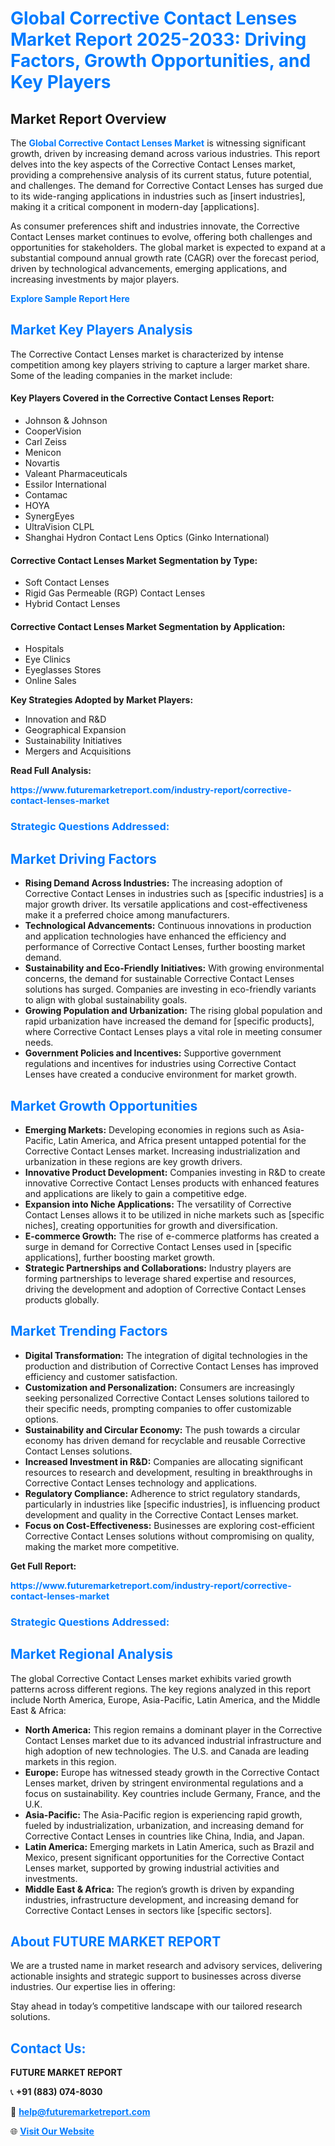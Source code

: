 <h1 style="color: #007BFF;">Global Corrective Contact Lenses Market Report 2025-2033: Driving Factors, Growth Opportunities, and Key Players</h1>

<section id="overview">
<h2>Market Report Overview</h2>
<p>The <a href="https://www.futuremarketreport.com/industry-report/corrective-contact-lenses-market" style="color: #007BFF; text-decoration: none;"><strong>Global Corrective Contact Lenses Market</strong></a> is witnessing significant growth, driven by increasing demand across various industries. This report delves into the key aspects of the Corrective Contact Lenses market, providing a comprehensive analysis of its current status, future potential, and challenges. The demand for Corrective Contact Lenses has surged due to its wide-ranging applications in industries such as [insert industries], making it a critical component in modern-day [applications].</p>
<p>As consumer preferences shift and industries innovate, the Corrective Contact Lenses market continues to evolve, offering both challenges and opportunities for stakeholders. The global market is expected to expand at a substantial compound annual growth rate (CAGR) over the forecast period, driven by technological advancements, emerging applications, and increasing investments by major players.</p>
</section>

<section id="overview">
<p><a href="https://www.futuremarketreport.com/request-sample/reportId=51259" style="color: #007BFF; text-decoration: none;"><strong>Explore Sample Report Here</strong></a></p>
</section>

<section id="key-players">
<h2 style="color: #007BFF;">Market Key Players Analysis</h2>
<p>The Corrective Contact Lenses market is characterized by intense competition among key players striving to capture a larger market share. Some of the leading companies in the market include:</p>
<h4>Key Players Covered in the Corrective Contact Lenses Report:</h4>
<ul><li>Johnson &amp; Johnson</li><li>CooperVision</li><li>Carl Zeiss</li><li>Menicon</li><li>Novartis</li><li>Valeant Pharmaceuticals</li><li>Essilor International</li><li>Contamac</li><li>HOYA</li><li>SynergEyes</li><li>UltraVision CLPL</li><li>Shanghai Hydron Contact Lens Optics (Ginko International)</li></ul>
<h4>Corrective Contact Lenses Market Segmentation by Type:</h4>
<ul><li>Soft Contact Lenses</li><li>Rigid Gas Permeable (RGP) Contact Lenses</li><li>Hybrid Contact Lenses</li></ul>

<h4>Corrective Contact Lenses Market Segmentation by Application:</h4>
<ul><li>Hospitals</li><li>Eye Clinics</li><li>Eyeglasses Stores</li><li>Online Sales</li></ul>
<p><strong>Key Strategies Adopted by Market Players:</strong></p>
<ul>
<li>Innovation and R&D</li>
<li>Geographical Expansion</li>
<li>Sustainability Initiatives</li>
<li>Mergers and Acquisitions</li>
</ul>
</section>

<section>
<p><strong>Read Full Analysis: </strong></p><a href="https://www.futuremarketreport.com/industry-report/corrective-contact-lenses-market" style="color: #007BFF; text-decoration: none;"><strong>https://www.futuremarketreport.com/industry-report/corrective-contact-lenses-market</strong></a>
<h3 style="color: #007BFF;">Strategic Questions Addressed:</h3>
</section>

<section id="driving-factors">
<h2 style="color: #007BFF;">Market Driving Factors</h2>
<ul>
<li><strong>Rising Demand Across Industries:</strong> The increasing adoption of Corrective Contact Lenses in industries such as [specific industries] is a major growth driver. Its versatile applications and cost-effectiveness make it a preferred choice among manufacturers.</li>
<li><strong>Technological Advancements:</strong> Continuous innovations in production and application technologies have enhanced the efficiency and performance of Corrective Contact Lenses, further boosting market demand.</li>
<li><strong>Sustainability and Eco-Friendly Initiatives:</strong> With growing environmental concerns, the demand for sustainable Corrective Contact Lenses solutions has surged. Companies are investing in eco-friendly variants to align with global sustainability goals.</li>
<li><strong>Growing Population and Urbanization:</strong> The rising global population and rapid urbanization have increased the demand for [specific products], where Corrective Contact Lenses plays a vital role in meeting consumer needs.</li>
<li><strong>Government Policies and Incentives:</strong> Supportive government regulations and incentives for industries using Corrective Contact Lenses have created a conducive environment for market growth.</li>
</ul>
</section>

<section id="growth-opportunities">
<h2 style="color: #007BFF;">Market Growth Opportunities</h2>
<ul>
<li><strong>Emerging Markets:</strong> Developing economies in regions such as Asia-Pacific, Latin America, and Africa present untapped potential for the Corrective Contact Lenses market. Increasing industrialization and urbanization in these regions are key growth drivers.</li>
<li><strong>Innovative Product Development:</strong> Companies investing in R&D to create innovative Corrective Contact Lenses products with enhanced features and applications are likely to gain a competitive edge.</li>
<li><strong>Expansion into Niche Applications:</strong> The versatility of Corrective Contact Lenses allows it to be utilized in niche markets such as [specific niches], creating opportunities for growth and diversification.</li>
<li><strong>E-commerce Growth:</strong> The rise of e-commerce platforms has created a surge in demand for Corrective Contact Lenses used in [specific applications], further boosting market growth.</li>
<li><strong>Strategic Partnerships and Collaborations:</strong> Industry players are forming partnerships to leverage shared expertise and resources, driving the development and adoption of Corrective Contact Lenses products globally.</li>
</ul>
</section>

<section id="trending-factors">
<h2 style="color: #007BFF;">Market Trending Factors</h2>
<ul>
<li><strong>Digital Transformation:</strong> The integration of digital technologies in the production and distribution of Corrective Contact Lenses has improved efficiency and customer satisfaction.</li>
<li><strong>Customization and Personalization:</strong> Consumers are increasingly seeking personalized Corrective Contact Lenses solutions tailored to their specific needs, prompting companies to offer customizable options.</li>
<li><strong>Sustainability and Circular Economy:</strong> The push towards a circular economy has driven demand for recyclable and reusable Corrective Contact Lenses solutions.</li>
<li><strong>Increased Investment in R&D:</strong> Companies are allocating significant resources to research and development, resulting in breakthroughs in Corrective Contact Lenses technology and applications.</li>
<li><strong>Regulatory Compliance:</strong> Adherence to strict regulatory standards, particularly in industries like [specific industries], is influencing product development and quality in the Corrective Contact Lenses market.</li>
<li><strong>Focus on Cost-Effectiveness:</strong> Businesses are exploring cost-efficient Corrective Contact Lenses solutions without compromising on quality, making the market more competitive.</li>
</ul>
</section>

<section>
<p><strong>Get Full Report: </strong></p><a href="https://www.futuremarketreport.com/industry-report/corrective-contact-lenses-market" style="color: #007BFF; text-decoration: none;"><strong>https://www.futuremarketreport.com/industry-report/corrective-contact-lenses-market</strong></a>
<h3 style="color: #007BFF;">Strategic Questions Addressed:</h3>
</section>


<section id="regional-analysis">
<h2 style="color: #007BFF;">Market Regional Analysis</h2>
<p>The global Corrective Contact Lenses market exhibits varied growth patterns across different regions. The key regions analyzed in this report include North America, Europe, Asia-Pacific, Latin America, and the Middle East & Africa:</p>
<ul>
<li><strong>North America:</strong> This region remains a dominant player in the Corrective Contact Lenses market due to its advanced industrial infrastructure and high adoption of new technologies. The U.S. and Canada are leading markets in this region.</li>
<li><strong>Europe:</strong> Europe has witnessed steady growth in the Corrective Contact Lenses market, driven by stringent environmental regulations and a focus on sustainability. Key countries include Germany, France, and the U.K.</li>
<li><strong>Asia-Pacific:</strong> The Asia-Pacific region is experiencing rapid growth, fueled by industrialization, urbanization, and increasing demand for Corrective Contact Lenses in countries like China, India, and Japan.</li>
<li><strong>Latin America:</strong> Emerging markets in Latin America, such as Brazil and Mexico, present significant opportunities for the Corrective Contact Lenses market, supported by growing industrial activities and investments.</li>
<li><strong>Middle East & Africa:</strong> The region’s growth is driven by expanding industries, infrastructure development, and increasing demand for Corrective Contact Lenses in sectors like [specific sectors].</li>
</ul>
</section>

<footer>
<h2 style="color: #007BFF;">About FUTURE MARKET REPORT</h2>
<p>We are a trusted name in market research and advisory services, delivering actionable insights and strategic support to businesses across diverse industries. Our expertise lies in offering:</p>

<p>Stay ahead in today’s competitive landscape with our tailored research solutions.</p>

<h2 style="color: #007BFF;">Contact Us:</h2>
<p><strong>FUTURE MARKET REPORT</strong></p>
<p>📞 <strong>+91 (883) 074-8030</strong></p>
<p>📧 <strong><a href="mailto:help@futuremarketreport.com" style="color: #007BFF;">help@futuremarketreport.com</a></strong></p>
<p>🌐 <strong><a href="https://www.futuremarketreport.com/" style="color: #007BFF;">Visit Our Website</a></strong></p>
</footer>